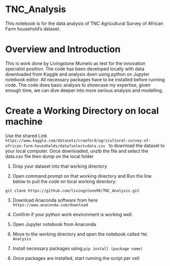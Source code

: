 # TNC_Analysis

This notebook is for the data analysis of TNC Agricultural Survey of African Farm household’s dataset.

# Overview and Introduction
This is work done by Livingstone Mumelo as  test for the innovation specialist position. The code has been developed locally with data downloaded from Kaggle and analysis doen using python on Jupyter notebook editor. All necessary packages have to be installed before running code. The code does basic analysis to showcase my expertise, given enough time, we can dive deeper into more serious analysis and modelling.

# Create a Working Directory on local machine

Use the shared Link ```https://www.kaggle.com/datasets/crawford/agricultural-survey-of-african-farm-households/data?select=data.csv ``` to download the dataset to your local computer. Once downloaded, unzib the file and select the data.csv file then dump on the local folder

1. Drop your dataset into that working directory

2. Open command prompt on that working directory and Run the line below to pull the code on local working directory:

```git clone https://github.com/livingstone90/TNC_Analysis.git```

3. Download Anaconda software from here  ```https://www.anaconda.com/download```

4. Confirm if your python work environment is working well.

5. Open Jupyter notebook from Anaconda

6. Move to the working directory and open the notebook called ```TNC Analysis```

7. Install necessary packages using ```pip install (package name)```

8. Once packages are installed, start running the script per cell


